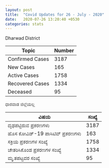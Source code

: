 ```yaml
---
layout: post
title:  "Covid Updates for 26 - July - 2020"
date:   2020-07-26 13:20:40 +0530
categories: stats
---
```


Dharwad District

|Topic|Number|
| ------------- | ------------- |
|Confirmed Cases|3187|
|New Cases|165|
|Active Cases|1758|
|Recovered Cases|1334|
|Deceased|95|

ಧಾರವಾಡ ಜಿಲ್ಲೆಯಲ್ಲ

|ವಿಷಯ|ಸಂಖ್ಯೆ|
| ------------- | ------------- |
|ದೃಢಪಟ್ಟಿರುವ ಪ್ರಕರಣಗಳು |3187|
|ಹೊಸ ಕೋವಿಡ್-19 ಪಾಸಿಟಿವ್ ಪ್ರಕರಣಗಳು |163|
|ಸಕ್ರಿಯ ಪ್ರಕರಣಗಳ ಸಂಖ್ಯೆ |1758|
|ಚೇತರಿಸಿಕೊಂಡ ಪ್ರಕರಣಗಳ ಸಂಖ್ಯೆ |1334|
|ಮೃೃತಪಟ್ಟವರ ಸಂಖ್ಯೆ  |95|
